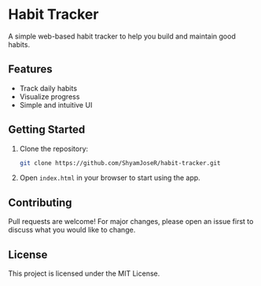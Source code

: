 # Habit Tracker

A simple web-based habit tracker to help you build and maintain good habits.

## Features
- Track daily habits
- Visualize progress
- Simple and intuitive UI

## Getting Started
1. Clone the repository:
   ```bash
   git clone https://github.com/ShyamJoseR/habit-tracker.git
   ```
2. Open `index.html` in your browser to start using the app.

## Contributing
Pull requests are welcome! For major changes, please open an issue first to discuss what you would like to change.

## License
This project is licensed under the MIT License.

